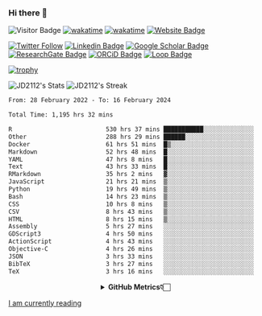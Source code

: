 ### Hi there 👋
![Visitor Badge](https://visitor-badge.laobi.icu/badge?page_id=JD2112.JD2112)
[![wakatime](https://github.com/JD2112/JD2112/actions/workflows/waka-readme.yml/badge.svg)](https://github.com/JD2112/JD2112/actions/workflows/waka-readme.yml)
[![wakatime](https://wakatime.com/badge/user/fe95275f-909a-4147-a45d-624981173898.svg)](https://wakatime.com/@fe95275f-909a-4147-a45d-624981173898)
[![Website Badge](https://img.shields.io/badge/website-informational?style=flat-square)](http://jyotirmoydas.netlify.app)

[![Twitter Follow](https://img.shields.io/twitter/follow/jyotirmoy21?style=social)](https://twitter.com/jyotirmoy21)
[![Linkedin Badge](https://img.shields.io/badge/-jyotirmoy-blue?style=plastic&logo=Linkedin&logoColor=white&link=https://www.linkedin.com/in/dasjyotirmoy/)](https://www.linkedin.com/in/dasjyotirmoy/)
[![Google Scholar Badge](https://img.shields.io/badge/-jyotirmoy-blue?style=plastic&logo=GoogleScholar&logoColor=white&link=https://scholar.google.se/citations?user=IMBYOv8AAAAJ&hl=en)](https://scholar.google.se/citations?user=IMBYOv8AAAAJ&hl=en)
[![ResearchGate Badge](https://img.shields.io/badge/-jyotirmoy-cyan?style=plastic&logo=ResearchGate&logoColor=white&link=https://www.researchgate.net/profile/Jyotirmoy-Das-3)](https://www.researchgate.net/profile/Jyotirmoy-Das-3)
[![ORCiD Badge](https://img.shields.io/badge/-jyotirmoy-green?style=plastic&logo=orcid&logoColor=white&link=https://orcid.org/0000-0002-5649-4658)](https://orcid.org/0000-0002-5649-4658)
[![Loop Badge](https://img.shields.io/badge/-jyotirmoy-orange?style=plastic&logo=Loop&logoColor=white&link=https://loop.frontiersin.org/people/1519976/overview)](https://loop.frontiersin.org/people/1519976/overview)

[![trophy](https://github-profile-trophy.vercel.app/?username=JD2112)](https://github.com/ryo-ma/github-profile-trophy)

<!--
**JD2112/JD2112** is a ✨ _special_ ✨ repository because its `README.md` (this file) appears on your GitHub profile.

Here are some ideas to get you started:

- 🔭 I’m currently working on ...
- 🌱 I’m currently learning ...
- 👯 I’m looking to collaborate on ...
- 🤔 I’m looking for help with ...
- 💬 Ask me about ...
- 📫 How to reach me: ...
- 😄 Pronouns: ...
- ⚡ Fun fact: ...
![JD2112's Top Languages](https://github-readme-stats.vercel.app/api/top-langs/?username=JD2112&theme=vue-dark&show_icons=true&hide_border=true&layout=compact)
-->
![JD2112's Stats](https://github-readme-stats.vercel.app/api?username=JD2112&theme=vue-dark&show_icons=true&hide_border=true&count_private=true)
![JD2112's Streak](https://github-readme-streak-stats.herokuapp.com/?user=JD2112&theme=vue-dark&hide_border=true)





<!--START_SECTION:waka-->

```txt
From: 28 February 2022 - To: 16 February 2024

Total Time: 1,195 hrs 32 mins

R                          530 hrs 37 mins ███████████░░░░░░░░░░░░░░   44.38 %
Other                      288 hrs 29 mins ██████░░░░░░░░░░░░░░░░░░░   24.13 %
Docker                     61 hrs 51 mins  █▒░░░░░░░░░░░░░░░░░░░░░░░   05.17 %
Markdown                   52 hrs 48 mins  █░░░░░░░░░░░░░░░░░░░░░░░░   04.42 %
YAML                       47 hrs 8 mins   █░░░░░░░░░░░░░░░░░░░░░░░░   03.94 %
Text                       43 hrs 33 mins  █░░░░░░░░░░░░░░░░░░░░░░░░   03.64 %
RMarkdown                  35 hrs 2 mins   ▓░░░░░░░░░░░░░░░░░░░░░░░░   02.93 %
JavaScript                 21 hrs 21 mins  ▒░░░░░░░░░░░░░░░░░░░░░░░░   01.79 %
Python                     19 hrs 49 mins  ▒░░░░░░░░░░░░░░░░░░░░░░░░   01.66 %
Bash                       14 hrs 23 mins  ▒░░░░░░░░░░░░░░░░░░░░░░░░   01.20 %
CSS                        10 hrs 8 mins   ▒░░░░░░░░░░░░░░░░░░░░░░░░   00.85 %
CSV                        8 hrs 43 mins   ▒░░░░░░░░░░░░░░░░░░░░░░░░   00.73 %
HTML                       8 hrs 15 mins   ▒░░░░░░░░░░░░░░░░░░░░░░░░   00.69 %
Assembly                   5 hrs 27 mins   ░░░░░░░░░░░░░░░░░░░░░░░░░   00.46 %
GDScript3                  4 hrs 50 mins   ░░░░░░░░░░░░░░░░░░░░░░░░░   00.40 %
ActionScript               4 hrs 43 mins   ░░░░░░░░░░░░░░░░░░░░░░░░░   00.40 %
Objective-C                4 hrs 26 mins   ░░░░░░░░░░░░░░░░░░░░░░░░░   00.37 %
JSON                       3 hrs 33 mins   ░░░░░░░░░░░░░░░░░░░░░░░░░   00.30 %
BibTeX                     3 hrs 27 mins   ░░░░░░░░░░░░░░░░░░░░░░░░░   00.29 %
TeX                        3 hrs 16 mins   ░░░░░░░░░░░░░░░░░░░░░░░░░   00.27 %
```

<!--END_SECTION:waka-->

<div align="center">
    <details>
        <summary><b>GitHub Metrics👇🏻</b></summary>
    <br>
        
[Get Details](https://metrics.lecoq.io/insights/JD2112)
    </details>
</div>

<a target="_blank" href="https://www.goodreads.com/user/show/21242415-jyotirmoy-das">I am currently reading</a>


